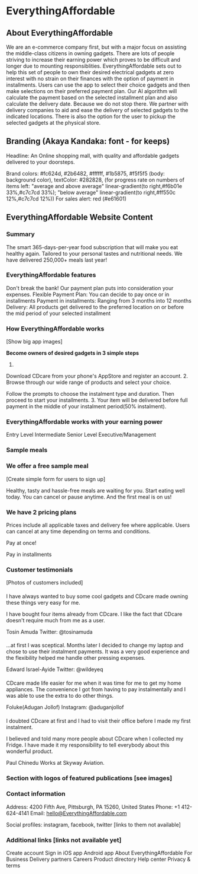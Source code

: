 # EverythingAffordable

## About EverythingAffordable

We are an e-commerce company first, but with a major focus on assisting the middle-class citizens in owning gadgets. There are lots of people striving to increase their earning power which proves to be difficult and longer due to mounting responsiblities. EverythingAffordable sets out to help this set of people to own their desired electrical gadgets at zero interest with no strain on their finances with the option of payment in installments. Users can use the app to select their choice gadgets and then make selections on their preferred payment plan. Our AI algorithm will calculate the payment based on the selected installment plan and also calculate the delivery date. Because we do not stop there. We partner with delivery companies to aid and ease the delivery of selected gadgets to the indicated locations. There is also the option for the user to pickup the selected gadgets at the physical store.

## Branding (Akaya Kandaka: font - for keeps)

Headline: An Online shopping mall, with quality and affordable gadgets delivered to your doorsteps.

Brand colors: #fc624d, #2b6482, #ffffff, #1b5875, #f5f5f5 (body: background color), textColor: #282828, (for progress rate on numbers of items left: "average and above average" linear-gradient(to right,#f6b01e 33%,#c7c7cd 33%); "below average" linear-gradient(to right,#ff550c 12%,#c7c7cd 12%)) 
For sales alert: red (#e61601)

## EverythingAffordable Website Content

### Summary

The smart 365-days-per-year food subscription that will make you eat healthy again. Tailored to your personal tastes and nutritional needs. We have delivered 250,000+ meals last year!

### EverythingAffordable features

Don't break the bank! Our payment plan puts into consideration your expenses. 
Flexible Payment Plan: You can decide to pay once or in installments
Payment in installments: Ranging from 3 months into 12 months
Delivery: All products get delivered to the preferred location on or before the mid period of your selected installment

### How EverythingAffordable works

[Show big app images]

**Become owners of desired gadgets in 3 simple steps**

1.
Download CDcare from your phone's AppStore and register an account.
2.
Browse through our wide range of products and select your choice.

Follow the prompts to choose the instalment type and duration.
Then proceed to start your installments.
3.
Your item will be delivered before full payment in the middle of your instalment period(50% instalment).

### EverythingAffordable works with your earning power

Entry Level
Intermediate
Senior Level
Executive/Management

### Sample meals

### We offer a free sample meal

[Create simple form for users to sign up]

Healthy, tasty and hassle-free meals are waiting for you. Start eating well today. You can cancel or pause anytime. And the first meal is on us!

### We have 2 pricing plans

Prices include all applicable taxes and delivery fee where applicable. Users can cancel at any time depending on terms and conditions.

Pay at once!

Pay in installments

### Customer testimonials

[Photos of customers included]
####
I have always wanted to buy some cool gadgets and CDcare made owning these things very easy for me.

I have bought four items already from CDcare. I like the fact that CDcare doesn't require much from me as a user.

Tosin Amuda
Twitter: @tosinamuda
####
...at first I was sceptical. Months later I decided to change my laptop and chose to use their instalment payments. It was a very good experience and the flexibility helped me handle other pressing expenses.

Edward Israel-Ayide
Twitter: @wildeyeq
####
CDcare made life easier for me when it was time for me to get my home appliances. The convenience I got from having to pay instalmentally and I was able to use the extra to do other things.

Foluke(Adugan Jollof)
Instagram: @aduganjollof
####
I doubted CDcare at first and I had to visit their office before I made my first instalment.

I believed and told many more people about CDcare when I collected my Fridge. I have made it my responsibility to tell everybody about this wonderful product.

Paul Chinedu
Works at Skyway Aviation.

### Section with logos of featured publications [see images]

### Contact information

Address: 4200 Fifth Ave, Pittsburgh, PA 15260, United States
Phone: +1 412-624-4141
Email: hello@EverythingAffordable.com

Social profiles: instagram, facebook, twitter [links to them not available]

### Additional links [links not available yet]

Create account
Sign in
iOS app
Android app
About EverythingAffordable
For Business
Delivery partners
Careers
Product directory
Help center
Privacy & terms